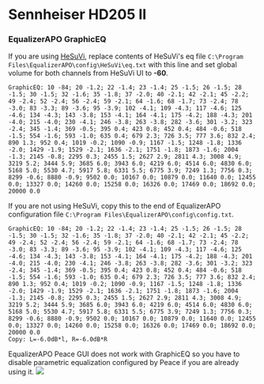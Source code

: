 # Sennheiser HD205 II
### EqualizerAPO GraphicEQ
If you are using [HeSuVi](https://sourceforge.net/projects/hesuvi/), replace contents of HeSuVi's eq file `C:\Program Files\EqualizerAPO\config\HeSuVi\eq.txt` with this line and set global volume for both channels from HeSuVi UI to **-60**.
```
GraphicEQ: 10 -84; 20 -1.2; 22 -1.4; 23 -1.4; 25 -1.5; 26 -1.5; 28 -1.5; 30 -1.5; 32 -1.6; 35 -1.8; 37 -2.0; 40 -2.1; 42 -2.1; 45 -2.2; 49 -2.4; 52 -2.4; 56 -2.4; 59 -2.1; 64 -1.6; 68 -1.7; 73 -2.4; 78 -3.0; 83 -3.3; 89 -3.6; 95 -3.9; 102 -4.1; 109 -4.3; 117 -4.6; 125 -4.6; 134 -4.3; 143 -3.8; 153 -4.1; 164 -4.1; 175 -4.2; 188 -4.3; 201 -4.0; 215 -4.0; 230 -4.1; 246 -3.8; 263 -3.8; 282 -3.6; 301 -3.2; 323 -2.4; 345 -1.4; 369 -0.5; 395 0.4; 423 0.8; 452 0.4; 484 -0.6; 518 -1.5; 554 -1.6; 593 -1.0; 635 0.4; 679 2.3; 726 3.5; 777 3.6; 832 2.4; 890 1.3; 952 0.4; 1019 -0.2; 1090 -0.9; 1167 -1.5; 1248 -1.8; 1336 -2.0; 1429 -1.9; 1529 -2.1; 1636 -2.1; 1751 -1.8; 1873 -1.6; 2004 -1.3; 2145 -0.8; 2295 0.3; 2455 1.5; 2627 2.9; 2811 4.3; 3008 4.9; 3219 5.2; 3444 5.9; 3685 6.0; 3943 6.0; 4219 6.0; 4514 6.0; 4830 6.0; 5168 5.0; 5530 4.7; 5917 5.8; 6331 5.5; 6775 3.9; 7249 1.3; 7756 0.3; 8299 -0.6; 8880 -0.9; 9502 0.0; 10167 0.0; 10879 0.0; 11640 0.0; 12455 0.0; 13327 0.0; 14260 0.0; 15258 0.0; 16326 0.0; 17469 0.0; 18692 0.0; 20000 0.0
```
If you are not using HeSuVi, copy this to the end of EqualizerAPO configuration file `C:\Program Files\EqualizerAPO\config\config.txt`.
```
GraphicEQ: 10 -84; 20 -1.2; 22 -1.4; 23 -1.4; 25 -1.5; 26 -1.5; 28 -1.5; 30 -1.5; 32 -1.6; 35 -1.8; 37 -2.0; 40 -2.1; 42 -2.1; 45 -2.2; 49 -2.4; 52 -2.4; 56 -2.4; 59 -2.1; 64 -1.6; 68 -1.7; 73 -2.4; 78 -3.0; 83 -3.3; 89 -3.6; 95 -3.9; 102 -4.1; 109 -4.3; 117 -4.6; 125 -4.6; 134 -4.3; 143 -3.8; 153 -4.1; 164 -4.1; 175 -4.2; 188 -4.3; 201 -4.0; 215 -4.0; 230 -4.1; 246 -3.8; 263 -3.8; 282 -3.6; 301 -3.2; 323 -2.4; 345 -1.4; 369 -0.5; 395 0.4; 423 0.8; 452 0.4; 484 -0.6; 518 -1.5; 554 -1.6; 593 -1.0; 635 0.4; 679 2.3; 726 3.5; 777 3.6; 832 2.4; 890 1.3; 952 0.4; 1019 -0.2; 1090 -0.9; 1167 -1.5; 1248 -1.8; 1336 -2.0; 1429 -1.9; 1529 -2.1; 1636 -2.1; 1751 -1.8; 1873 -1.6; 2004 -1.3; 2145 -0.8; 2295 0.3; 2455 1.5; 2627 2.9; 2811 4.3; 3008 4.9; 3219 5.2; 3444 5.9; 3685 6.0; 3943 6.0; 4219 6.0; 4514 6.0; 4830 6.0; 5168 5.0; 5530 4.7; 5917 5.8; 6331 5.5; 6775 3.9; 7249 1.3; 7756 0.3; 8299 -0.6; 8880 -0.9; 9502 0.0; 10167 0.0; 10879 0.0; 11640 0.0; 12455 0.0; 13327 0.0; 14260 0.0; 15258 0.0; 16326 0.0; 17469 0.0; 18692 0.0; 20000 0.0
Copy: L=-6.0dB*l, R=-6.0dB*R
```
EqualizerAPO Peace GUI does not work with GraphicEQ so you have to disable parametric equalization configured by Peace if you are already using it.
![](https://raw.githubusercontent.com/jaakkopasanen/AutoEq/master/results/Innerfidelity%202017/headphoncecom/onear/Sennheiser%20HD205%20II/Sennheiser%20HD205%20II.png)
